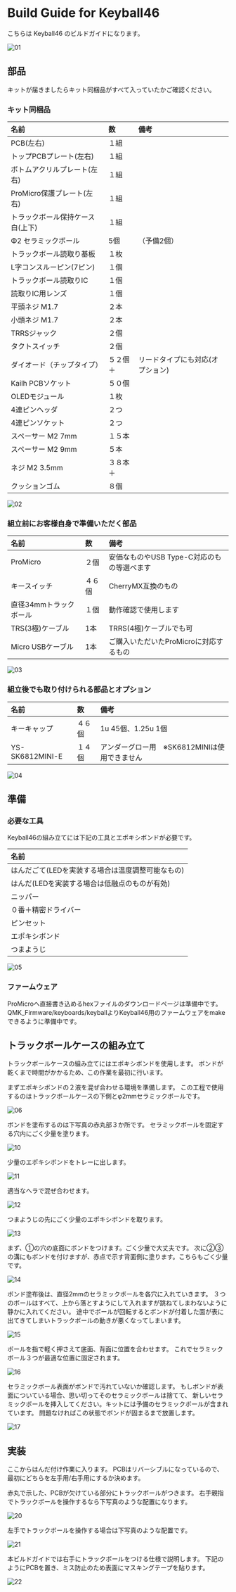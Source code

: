 # Build Guide for Keyball46

こちらは Keyball46 のビルドガイドになります。

![01](images/yw001.jpg)

## 部品

キットが届きましたらキット同梱品がすべて入っていたかご確認ください。

### キット同梱品

| 名前 | 数 | 備考 |
|:-|:-|:-|
| PCB(左右) | １組 | |
| トップPCBプレート(左右) | １組 | |
| ボトムアクリルプレート(左右) | １組 | |
| ProMicro保護プレート(左右) | １組 | |
| トラックボール保持ケース白(上下) | １組 | |
| Φ2 セラミックボール | 5個 | （予備2個） |
| トラックボール読取り基板 | １枚 | |
| L字コンスルーピン(7ピン) | １個 | |
| トラックボール読取りIC | １個 | |
| 読取りIC用レンズ | １個 | |
| 平頭ネジ M1.7 | ２本 | |
| 小頭ネジ M1.7 | ２本 | |
| TRRSジャック | ２個 | |
| タクトスイッチ | ２個 | |
| ダイオード（チップタイプ） | ５２個＋ | リードタイプにも対応(オプション) |
| Kailh PCBソケット | ５０個 | |
| OLEDモジュール | １枚 | |
| 4連ピンヘッダ  | ２つ | |
| 4連ピンソケット | ２つ | |
| スペーサー M2 7mm | １５本 | |
| スペーサー M2 9mm | ５本 | |
| ネジ M2 3.5mm | ３８本＋ | |
| クッションゴム | ８個 | |

![02](images/yw002.jpg)

### 組立前にお客様自身で準備いただく部品

| 名前 | 数 | 備考 |
|:-|:-|:-|
| ProMicro | ２個 | 安価なものやUSB Type-C対応のもの等選べます |
| キースイッチ | ４６個 | CherryMX互換のもの |
| 直径34mmトラックボール | １個 | 動作確認で使用します |
| TRS(3極)ケーブル | 1本 | TRRS(4極)ケーブルでも可 |
| Micro USBケーブル | 1本 | ご購入いただいたProMicroに対応するもの |

![03](images/yw003.jpg)

### 組立後でも取り付けられる部品とオプション

| 名前 | 数 | 備考 |
|:-|:-|:-|
| キーキャップ | ４６個 | 1u 45個、1.25u 1個 |
| YS-SK6812MINI-E | １４個 | アンダーグロー用　※SK6812MINIは使用できません |

![04](images/yw004.jpg)


## 準備

### 必要な工具

Keyball46の組み立てには下記の工具とエポキシボンドが必要です。

| 名前 |
|:-|
| はんだごて(LEDを実装する場合は温度調整可能なもの) |
| はんだ(LEDを実装する場合は低融点のものが有効) |
| ニッパー |
| ０番＋精密ドライバー |
| ピンセット |
| エポキシボンド |
| つまようじ |

![05](images/yw005.jpg)

### ファームウェア

ProMicroへ直接書き込めるhexファイルのダウンロードページは準備中です。
QMK_Firmware/keyboards/keyballよりKeyball46用のファームウェアをmakeできるように準備中です。


## トラックボールケースの組み立て

トラックボールケースの組み立てにはエポキシボンドを使用します。
ボンドが乾くまで時間がかかるため、この作業を最初に行います。

まずエポキシボンドの２液を混ぜ合わせる環境を準備します。
この工程で使用するのはトラックボールケースの下側とφ2mmセラミックボールです。

![06](images/yw006.jpg)

ボンドを塗布するのは下写真の赤丸部３か所です。
セラミックボールを固定する穴内にごく少量を塗ります。

![10](images/yw010.jpg)

少量のエポキシボンドをトレーに出します。

![11](images/yw011.jpg)

適当なヘラで混ぜ合わせます。

![12](images/yw012.jpg)

つまようじの先にごく少量のエポキシボンドを取ります。

![13](images/yw013.jpg)

まず、①の穴の底面にボンドをつけます。ごく少量で大丈夫です。
次に②③の溝にもボンドを付けますが、赤点で示す背面側に塗ります。こちらもごく少量です。

![14](images/yw014.jpg)

ボンド塗布後は、直径2mmのセラミックボールを各穴に入れていきます。
３つのボールはすべて、上から落とすようにして入れますが跳ねてしまわないように静かに入れてください。
途中でボールが回転するとボンドが付着した面が表に出てきてしまいトラックボールの動きが悪くなってしまいます。

![15](images/yw015.jpg)

ボールを指で軽く押さえて底面、背面に位置を合わせます。
これでセラミックボール３つが最適な位置に固定されます。

![16](images/yw016.jpg)

セラミックボール表面がボンドで汚れていないか確認します。 
もしボンドが表面についている場合、思い切ってそのセラミックボールは捨てて、 
新しいセラミックボールを挿入してください。キットには予備のセラミックボールが含まれています。 
問題なければこの状態でボンドが固まるまで放置します。

![17](images/yw017.jpg)


## 実装

ここからはんだ付け作業に入ります。 
PCBはリバーシブルになっているので、最初にどちらを左手用/右手用にするか決めます。 

赤丸で示した、PCBが欠けている部分にトラックボールがつきます。 
右手親指でトラックボールを操作するなら下写真のような配置になります。 

![20](images/yw020.jpg)

左手でトラックボールを操作する場合は下写真のような配置です。

![21](images/yw021.jpg)

本ビルドガイドでは右手にトラックボールをつける仕様で説明します。 
下記のようにPCBを置き、ミス防止のため表面にマスキングテープを貼ります。

![22](images/yw022.jpg)



